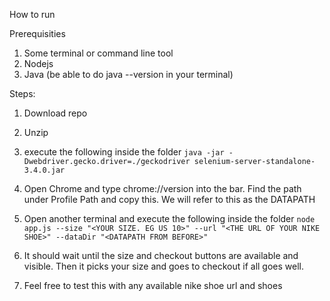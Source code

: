 How to run

Prerequisities
1. Some terminal or command line tool
2. Nodejs
3. Java (be able to do java --version in your terminal)

Steps:
1. Download repo
2. Unzip
3. execute the following inside the folder
`java -jar -Dwebdriver.gecko.driver=./geckodriver selenium-server-standalone-3.4.0.jar`
4. Open Chrome and type chrome://version into the bar. Find the path under Profile Path and copy this. We will refer to this as the DATAPATH
5. Open another terminal and execute the following inside the folder
`node app.js --size "<YOUR SIZE. EG US 10>" --url "<THE URL OF YOUR NIKE SHOE>" --dataDir "<DATAPATH FROM BEFORE>"`

6. It should wait until the size and checkout buttons are available and visible. Then it picks your size and goes to checkout if all goes well.
7. Feel free to test this with any available nike shoe url and shoes

